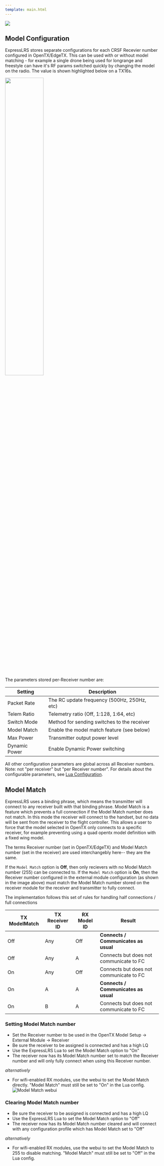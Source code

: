 ```yaml
---
template: main.html
---
```


<img src="https://raw.githubusercontent.com/ExpressLRS/ExpressLRS-Hardware/master/img/software.png">

## Model Configuration

ExpressLRS stores separate configurations for each CRSF Recevier number configured in OpenTX/EdgeTX. This can be used with or without model matching - for example a single drone being used for longrange and freestyle can have it's RF params switched quickly by changing the model on the radio. The value is shown highlighted below on a TX16s.

<img src="../../assets/images/modelcfg.jpg" width="50%">

The parameters stored per-Receiver number are:

| Setting | Description |
|---|---|
| Packet Rate | The RC update frequency (500Hz, 250Hz, etc) |
| Telem Ratio | Telemetry ratio (Off, 1:128, 1:64, etc) |
| Switch Mode | Method for sending switches to the receiver |
| Model Match | Enable the model match feature (see below) |
| Max Power | Transmitter output power level |
| Dynamic Power | Enable Dynamic Power switching |

All other configuration parameters are global across all Receiver numbers. Note: not "per receiver" but "per Receiver number". For details about the configurable parameters, see [Lua Configuration](../../quick-start/lua-howto/#understanding-and-using-the-lua-script).

## Model Match

ExpressLRS uses a binding phrase, which means the transmitter will connect to any receiver built with that binding phrase. Model Match is a feature which prevents a full connection if the Model Match number does not match. In this mode the receiver will connect to the handset, but no data will be sent from the receiver to the flight controller. This allows a user to force that the model selected in OpenTX only connects to a specific receiver, for example preventing using a quad opentx model definition with a fixed wing model.

The terms Receiver number (set in OpenTX/EdgeTX) and Model Match number (set in the receiver) are used interchangebly here-- they are the same.

If the `Model Match` option is **Off**, then only recievers with no Model Match number (255) can be connected to. If the `Model Match` option is **On**, then the Receiver number configured in the external module configuration (as shown in the image above) must match the Model Match number stored on the receiver module for the receiver and transmitter to fully connect.

The implementation follows this set of rules for handling half connections / full connections

| TX ModelMatch | TX Receiver ID | RX Model ID | Result |
|---|---|---|---|
| Off | Any | Off | **Connects / Communicates as usual** |
| Off | Any | A | Connects but does not communicate to FC |
| On | Any | Off | Connects but does not communicate to FC |
| On | A | A | **Connects / Communicates as usual** |
| On | B | A | Connects but does not communicate to FC |

### Setting Model Match number
* Set the Receiver number to be used in the OpenTX Model Setup -> External Module -> Receiver
* Be sure the receiver to be assigned is connected and has a high LQ
* Use the ExpressLRS Lua to set the Model Match option to "On"
* The receiver now has its Model Match number set to match the Receiver number and will only fully connect when using this Receiver number.

_alternatively_

* For wifi-enabled RX modules, use the webui to set the Model Match directly. "Model Match" must still be set to "On" in the Lua config.
![Model Match webui](https://cdn.discordapp.com/attachments/738450139693449258/887054111495831583/unknown.png)

### Clearing Model Match number
* Be sure the receiver to be assigned is connected and has a high LQ
* Use the ExpressLRS Lua to set the Model Match option to "Off"
* The receiver now has its Model Match number cleared and will connect with any configuration profile which has Model Match set to "Off"

_alternatively_

* For wifi-enabled RX modules, use the webui to set the Model Match to 255 to disable matching. "Model Match" must still be set to "Off" in the Lua config.
